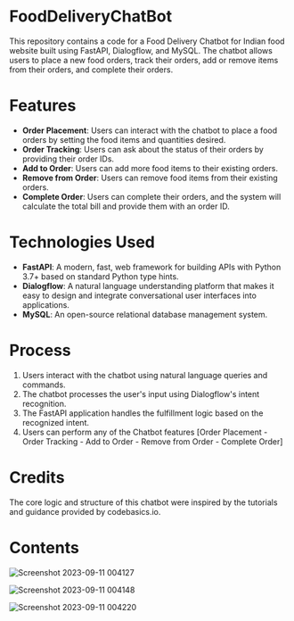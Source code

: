 # FoodDeliveryChatBot
This repository contains a code for a Food Delivery Chatbot for Indian food website built using FastAPI, Dialogflow, and MySQL. The chatbot allows users to place a new food orders, track their orders, add or remove items from their orders, and complete their orders.
# Features
- **Order Placement**: Users can interact with the chatbot to place a food orders by setting the food items and quantities desired.
- **Order Tracking**: Users can ask about the status of their orders by providing their order IDs.
- **Add to Order**: Users can add more food items to their existing orders.
- **Remove from Order**: Users can remove food items from their existing orders.
- **Complete Order**: Users can complete their orders, and the system will calculate the total bill and provide them with an order ID.
# Technologies Used
- **FastAPI**: A modern, fast, web framework for building APIs with Python 3.7+ based on standard Python type hints.
- **Dialogflow**: A natural language understanding platform that makes it easy to design and integrate conversational user interfaces into applications.
- **MySQL**: An open-source relational database management system.
# Process
1. Users interact with the chatbot using natural language queries and commands.
2. The chatbot processes the user's input using Dialogflow's intent recognition.
3. The FastAPI application handles the fulfillment logic based on the recognized intent.
4. Users can perform any of the Chatbot features [Order Placement - Order Tracking - Add to Order - Remove from Order - Complete Order]
# Credits
The core logic and structure of this chatbot were inspired by the tutorials and guidance provided by codebasics.io.
# Contents

![Screenshot 2023-09-11 004127](https://github.com/MohamedTalal1/FoodDeliveryChatBot/assets/127398447/884952dc-3cfe-4666-b0f2-0401db6fd3dc)

![Screenshot 2023-09-11 004148](https://github.com/MohamedTalal1/FoodDeliveryChatBot/assets/127398447/3adc9466-4ca6-4f41-a181-2c72a11cc17a)

![Screenshot 2023-09-11 004220](https://github.com/MohamedTalal1/FoodDeliveryChatBot/assets/127398447/70f04073-1924-4a3c-b2a9-8618d0811efc)

